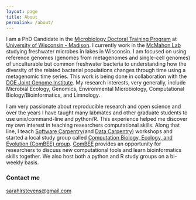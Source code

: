 ```yaml
---
layout: page
title: About
permalink: /about/
---
```


I am a PhD Candidate in the [Microbiology Doctoral Training Program](https://microbiology.wisc.edu/) at [University of Wisconsin - Madison](http://www.wisc.edu/).
I currently work in the [McMahon Lab](https://mcmahonlab.wisc.edu/) studying freshwater microbes in lakes in Wisconsin.
I am focused on using reference genomes (genomes from metagenomes and single-cell genomes) of unculturable but common freshwater bacteria to understanding how the diversity of the related bacterial populations changes through time using a metagenomic time series.
This work is being done in collaboration with the [DOE Joint Genome Institute](http://jgi.doe.gov/).
My research interests, very generally, include Microbial Ecology, Genomics, Environmental Microbiology, Computational Biology/Bioinformatics, and Limnology.

I am very passionate about reproducible research and open science and over the years I have taught many labmates and other graduate students to use unix/command-line and python/R.
This experience helped me discover my own interest in teaching researchers computational skills.
Along that line, I teach [Software Carpentry](https://software-carpentry.org/)(and [Data Carpentry](http://www.datacarpentry.org/)) workshops and started a local study group called [Computation Biology, Ecology, and Evolution (ComBEE) group](combee-uw-madison.github.io). 
[ComBEE](combee-uw-madison.github.io) provides an opportunity for researchers to discuss new computational tools and learn bioinformatics skills together.
We also host both a python and R study groups on a bi-weekly basis.

### Contact me

[sarahlrstevens@gmail.com](mailto:sarahlrstevens@gmail.com)
